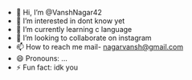 - 👋 Hi, I’m @VanshNagar42
- 👀 I’m interested in dont know yet 
- 🌱 I’m currently learning c language 
- 💞️ I’m looking to collaborate on instagram 
- 📫 How to reach me mail- nagarvansh@gmail.com
- 😄 Pronouns: ...
- ⚡ Fun fact: idk you 

<!---
VanshNagar42/VanshNagar42 is a ✨ special ✨ repository because its `README.md` (this file) appears on your GitHub profile.
You can click the Preview link to take a look at your changes.
--->
